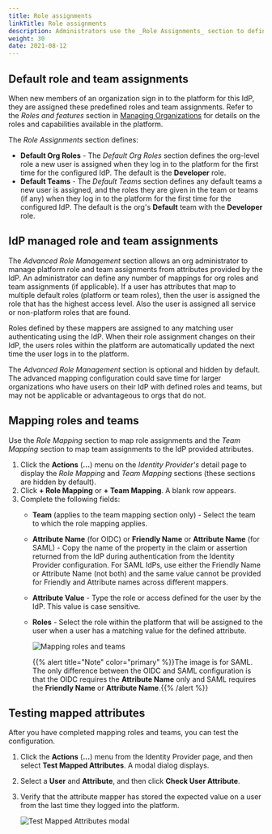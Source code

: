 ```yaml
---
title: Role assignments
linkTitle: Role assignments
description: Administrators use the _Role Assignments_ section to define the platform roles and teams for a user when they log in to the platform the first time for a configured IdP. 
weight: 30
date: 2021-08-12
---
```


## Default role and team assignments

When new members of an organization sign in to the platform for this IdP, they are assigned these predefined roles and team assignments. Refer to the _Roles and features_ section in [Managing Organizations](/docs/management_guide/organizations/managing_organizations/) for details on the roles and capabilities available in the platform.

The _Role Assignments_ section defines:

* **Default Org Roles** - The _Default Org Roles_ section defines the org-level role a new user is assigned when they log in to the platform for the first time for the configured IdP. The default is the **Developer** role.
* **Default Teams** - The _Default Teams_ section defines any default teams a new user is assigned, and the roles they are given in the team or teams (if any) when they log in to the platform for the first time for the configured IdP. The default is the org's **Default** team with the **Developer** role.

## IdP managed role and team assignments

The _Advanced Role Management_ section allows an org administrator to manage platform role and team assignments from attributes provided by the IdP. An administrator can define any number of mappings for org roles and team assignments (if applicable). If a user has attributes that map to multiple default roles (platform or team roles), then the user is assigned the role that has the highest access level. Also the user is assigned all service or non-platform roles that are found.

Roles defined by these mappers are assigned to any matching user authenticating using the IdP. When their role assignment changes on their IdP, the users roles within the platform are automatically updated the next time the user logs in to the platform.

The _Advanced Role Management_ section is optional and hidden by default. The advanced mapping configuration could save time for larger organizations who have users on their IdP with defined roles and teams, but may not be applicable or advantageous to orgs that do not.

## Mapping roles and teams

Use the _Role Mapping_ section to map role assignments and the _Team Mapping_ section to map team assignments to the IdP provided attributes.

1. Click the **Actions** (**...**) menu on the _Identity Provider's_ detail page to display the _Role Mapping_ and _Team Mapping_ sections (these sections are hidden by default).
2. Click **\+ Role Mapping** or **+ Team Mapping**. A blank row appears.
3. Complete the following fields:
    * **Team** (applies to the team mapping section only) - Select the team to which the role mapping applies.
    * **Attribute Name** (for OIDC) or **Friendly Name** or **Attribute Name** (for SAML) - Copy the name of the property in the claim or assertion returned from the IdP during authentication from the Identity Provider configuration. For SAML IdPs, use either the Friendly Name or Attribute Name (not both) and the same value cannot be provided for Friendly and Attribute names across different mappers.
    * **Attribute Value** - Type the role or access defined for the user by the IdP. This value is case sensitive.
    * **Roles** - Select the role within the platform that will be assigned to the user when a user has a matching value for the defined attribute.

        ![Mapping roles and teams](/Images/advanced_roles_management__saml.png)

        {{% alert title="Note" color="primary" %}}The image is for SAML. The only difference between the OIDC and SAML configuration is that the OIDC requires the **Attribute Name** only and SAML requires the **Friendly Name** or **Attribute Name**.{{% /alert %}}

## Testing mapped attributes

After you have completed mapping roles and teams, you can test the configuration.

1. Click the **Actions** (**...**) menu from the Identity Provider page, and then select **Test Mapped Attributes**. A modal dialog displays.
2. Select a **User** and **Attribute**, and then click **Check User Attribute**.
3. Verify that the attribute mapper has stored the expected value on a user from the last time they logged into the platform.

    ![Test Mapped Attributes modal](/Images/test_mapped_attributes_filled.png)
